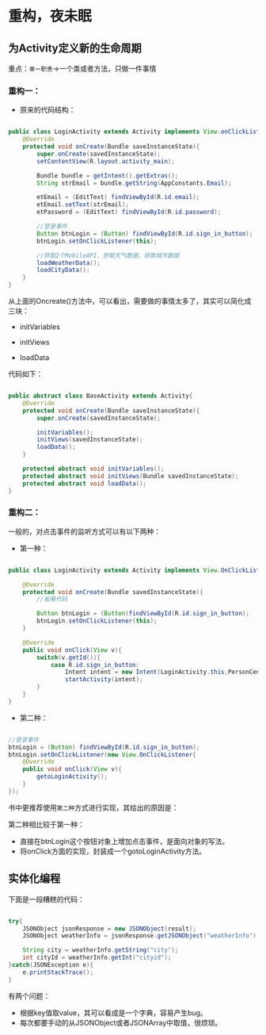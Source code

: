 # 重构，夜未眠

## 为Activity定义新的生命周期

重点：`单一职责`->一个类或者方法，只做一件事情

### 重构一：

+ 原来的代码结构：

```java

public class LoginActivity extends Activity implements View.onClickListener{
    @Override
    protected void onCreate(Bundle saveInstanceState){
        super.onCreate(savedInstanceState);
        setContentView(R.layout.activity_main);

        Bundle bundle = getIntent().getExtras();
        String strEmail = bundle.getString(AppConstants.Email);

        etEmail = (EditText) findViewById(R.id.email);
        etEmail.setText(strEmail);
        etPassword = (EditText) findViewById(R.id.password);

        //登录事件
        Button btnLogin = (Button) findViewById(R.id.sign_in_button);
        btnLogin.setOnClickListener(this);

        //获取2个MobileAPI，获取天气数据，获取城市数据
        loadWeatherData();
        loadCityData();
    }
}

```

从上面的Oncreate()方法中，可以看出，需要做的事情太多了，其实可以简化成三块：

+ initVariables

+ initViews

+ loadData

代码如下：

```java

public abstract class BaseActivity extends Activity{
    @Override
    protected void onCreate(Bundle saveInstanceState){
        super.onCreate(savedInstanceState);

        initVariables();
        initViews(savedInstanceState);
        loadData();
    }

    protected abstract void initVariables();
    protected abstract void initViews(Bundle savedInstanceState);
    protected abstract void loadData();
}

```

### 重构二：

一般的，对点击事件的监听方式可以有以下两种：

+ 第一种：

```java

public class LoginActivity extends Activity implements View.OnClickListener{

    @Override
    protected void onCreate(Bundle savedInstanceState){
        //省略代码

        Button btnLogin = (Button)findViewById(R.id.sign_in_button);
        btnLogin.setOnClickListener(this);
    }

    @Override
    public void onClick(View v){
        switch(v.getId()){
            case R.id.sign_in_button:
                Intent intent = new Intent(LoginActivity.this,PersonCenterActivity.class);
                startActivity(intent);
        }
    }
}

```

+ 第二种：

```java

//登录事件
btnLogin = (Button) findViewById(R.id.sign_in_button);
btnLogin.setOnClickListener(new View.OnClickListener{
    @Override
    public void onClick(View v){
        getoLoginActivity();
    }
});

```

书中更推荐使用`第二种`方式进行实现，其给出的原因是：

第二种相比较于第一种：
+ 直接在btnLogin这个按钮对象上增加点击事件，是面向对象的写法。
+ 将onClick方面的实现，封装成一个gotoLoginActivity方法。

## 实体化编程

下面是一段糟糕的代码：

```java

try{
    JSONObject jsonResponse = new JSONObject(result);
    JSONObject weatherInfo = jsonResponse.getJSONObject("weatherInfo");

    String city = weatherInfo.getString("city");
    int cityId = weatherInfo.getInt("cityid");
}catch(JSONException e){
    e.printStackTrace();
}

```

有两个问题：

+ 根据key值取value，其可以看成是一个字典，容易产生bug。
+ 每次都要手动的从JSONObject或者JSONArray中取值，很烦琐。